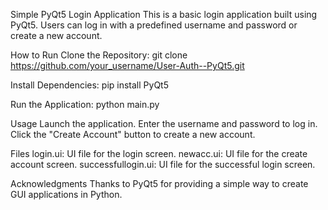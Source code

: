 Simple PyQt5 Login Application
This is a basic login application built using PyQt5. Users can log in with a predefined username and password or create a new account.

How to Run
Clone the Repository:
git clone https://github.com/your_username/User-Auth--PyQt5.git

Install Dependencies:
pip install PyQt5

Run the Application:
python main.py

Usage
Launch the application.
Enter the username and password to log in.
Click the "Create Account" button to create a new account.

Files
login.ui: UI file for the login screen.
newacc.ui: UI file for the create account screen.
successfullogin.ui: UI file for the successful login screen.

Acknowledgments
Thanks to PyQt5 for providing a simple way to create GUI applications in Python.
